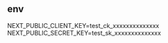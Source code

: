 ## env

NEXT_PUBLIC_CLIENT_KEY=test_ck_xxxxxxxxxxxxxx <br />
NEXT_PUBLIC_SECRET_KEY=test_sk_xxxxxxxxxxxxxx <br />
